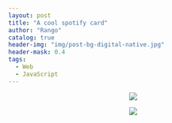 ```yaml
---
layout: post
title: "A cool spotify card"
author: "Rango"
catalog: true
header-img: "img/post-bg-digital-native.jpg"
header-mask: 0.4
tags:
  - Web
  - JavaScript
---
```


<p align="center">
  <img src="https://spotify-github-profile.kittinanx.com/api/view?uid=11147618695&cover_image=true&theme=novatorem&show_offline=true&background_color=121212&interchange=false&bar_color=53b14f&bar_color_cover=false">
</p>

<p align="center">
  <img src="https://spotify-recently-played-readme.vercel.app/api?user=11147618695&count=5">
</p>
